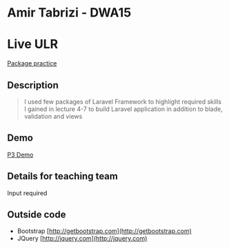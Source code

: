 # Amir Tabrizi - DWA15

# Live ULR
[Package practice](http://p3.amiratabrizi.com)

## Description
> I used few packages of Laravel Framework to highlight required skills I gained in lecture 4-7 to build Laravel 
application in addition to blade, validation and views

## Demo
[P3 Demo](https://youtu.be/gwK-ywZ0jzs)

## Details for teaching team

Input required

## Outside code
* Bootstrap [http://getbootstrap.com](http://getbootstrap.com)
* JQuery [http://jquery.com](http://jquery.com)

